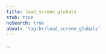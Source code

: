 ```yaml
---
title: load_screen_globals
stub: true
noSearch: true
about: 'tag:hr/load_screen_globals'
---
```

  ...
